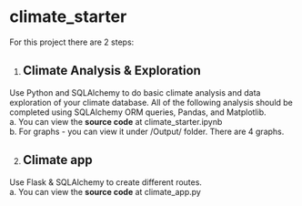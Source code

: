 # climate_starter

For this project there are 2 steps:
1. ## Climate Analysis & Exploration
  Use Python and SQLAlchemy to do basic climate analysis and data exploration of your climate database. All of the following analysis should be completed using SQLAlchemy ORM queries, Pandas, and Matplotlib.<br>
  a. You can view the **source code** at climate_starter.ipynb <br>
  b. For graphs - you can view it under /Output/ folder. There are 4 graphs. <br>
 
 2. ## Climate app
   Use Flask & SQLAlchemy to create different routes. <br>
   a. You can view the **source code** at climate_app.py
